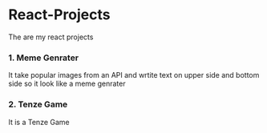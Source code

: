# React-Projects

The are my react projects
### 1. Meme Genrater
 It take popular images from an API and wrtite text on upper side and bottom side so it look like a meme genrater

### 2. Tenze Game

It is a Tenze Game 
